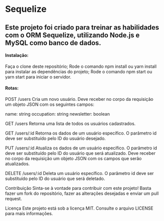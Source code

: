 # Sequelize
<h2>Este projeto foi criado para treinar as habilidades com o ORM Sequelize, utilizando Node.js e MySQL como banco de dados.</h2>

<h4>Instalação:</h4>

Faça o clone deste repositório;
Rode o comando npm install ou yarn install para instalar as dependências do projeto;
Rode o comando npm start ou yarn start para iniciar o servidor.

<h4>Rotas:</h4>

POST /users
Cria um novo usuário. Deve receber no corpo da requisição um objeto JSON com os seguintes campos:

name: string
occupation: string
newsletter: boolean

GET /users
Retorna uma lista de todos os usuários cadastrados.

GET /users/:id
Retorna os dados de um usuário específico. O parâmetro id deve ser substituído pelo ID do usuário desejado.

PUT /users/:id
Atualiza os dados de um usuário específico. O parâmetro id deve ser substituído pelo ID do usuário que será atualizado. Deve receber no corpo da requisição um objeto JSON com os campos que serão atualizados.

DELETE /users/:id
Deleta um usuário específico. O parâmetro id deve ser substituído pelo ID do usuário que será deletado.

Contribuição
Sinta-se à vontade para contribuir com este projeto! Basta fazer um fork do repositório, fazer as alterações desejadas e enviar um pull request.

Licença
Este projeto está sob a licença MIT. Consulte o arquivo LICENSE para mais informações.
